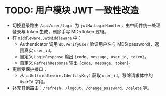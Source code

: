 # TODO: 用户模块 JWT 一致性改造

- 切换登录路由 `/api/user/login` 为 `jwtMw.LoginHandler`，由中间件统一处理登录与 token 生成，删除手写 MD5 token 逻辑。
- 在 `middleware.JwtMiddleware` 中：
  - Authenticator 调用 `db.VerifyUser` 验证用户名与 MD5(password)，返回真实 `user_id`。
  - 自定义 `LoginResponse` 输出 `{code, message, user_id, token}`。
  - 自定义 `RefreshResponse` 输出 `{code, message, token}`。
- 更新受保护接口：
  - 从 `c.Get(middleware.IdentityKey)` 获取 `user_id`，移除请求体中的 `UserId` 字段。
- 补充其他路由：`/refresh`、`/logout`、`/change_password`、`/delete` 等。

